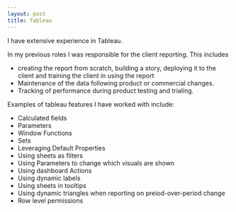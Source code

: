 ```yaml
---
layout: post
title: Tableau
---
```

I have extensive experience in Tableau.

In my previous roles I was responsible for the client reporting. This includes
- creating the report from scratch, building a story, deploying it to the client and training the client in using the report
- Maintenance of the data following product or commercial changes.
- Tracking of performance during product testing and trialing.  


Examples of tableau features I have worked with include:
- Calculated fields
- Parameters
- Window Functions
- Sets
- Leveraging Default Properties
- Using sheets as filters
- Using Parameters to change which visuals are shown
- Using dashboard Actions
- Using dynamic labels
- Using sheets in tooltips
- Using dynamic triangles when reporting on preiod-over-period change
- Row level permissions